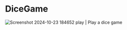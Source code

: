 # DiceGame
![Screenshot 2024-10-23 184652](https://github.com/user-attachments/assets/e08cc682-adac-47b5-8c1f-01c74cd3fa48)
play |
Play a dice game


